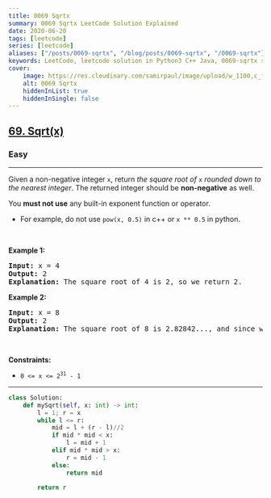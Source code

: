 ```yaml
---
title: 0069 Sqrtx
summary: 0069 Sqrtx LeetCode Solution Explained
date: 2020-06-20
tags: [leetcode]
series: [leetcode]
aliases: ["/posts/0069-sqrtx", "/blog/posts/0069-sqrtx", "/0069-sqrtx"]
keywords: LeetCode, leetcode solution in Python3 C++ Java, 0069-sqrtx solution
cover:
    image: https://res.cloudinary.com/samirpaul/image/upload/w_1100,c_fit,co_rgb:FFFFFF,l_text:Arial_70_bold:0069 Sqrtx/problem-solving.webp
    alt: 0069 Sqrtx
    hiddenInList: true
    hiddenInSingle: false
---
```



<h2><a href="https://leetcode.com/problems/sqrtx/">69. Sqrt(x)</a></h2><h3>Easy</h3><hr><div><p>Given a non-negative integer <code>x</code>, return <em>the square root of </em><code>x</code><em> rounded down to the nearest integer</em>. The returned integer should be <strong>non-negative</strong> as well.</p>

<p>You <strong>must not use</strong> any built-in exponent function or operator.</p>

<ul>
	<li>For example, do not use <code>pow(x, 0.5)</code> in c++ or <code>x ** 0.5</code> in python.</li>
</ul>

<p>&nbsp;</p>
<p><strong class="example">Example 1:</strong></p>

<pre><strong>Input:</strong> x = 4
<strong>Output:</strong> 2
<strong>Explanation:</strong> The square root of 4 is 2, so we return 2.
</pre>

<p><strong class="example">Example 2:</strong></p>

<pre><strong>Input:</strong> x = 8
<strong>Output:</strong> 2
<strong>Explanation:</strong> The square root of 8 is 2.82842..., and since we round it down to the nearest integer, 2 is returned.
</pre>

<p>&nbsp;</p>
<p><strong>Constraints:</strong></p>

<ul>
	<li><code>0 &lt;= x &lt;= 2<sup>31</sup> - 1</code></li>
</ul>
</div>

---




```python
class Solution:
    def mySqrt(self, x: int) -> int:
        l = 1; r = x
        while l <= r:
            mid = l + (r - l)//2
            if mid * mid < x:
                l = mid + 1
            elif mid * mid > x:
                r = mid - 1
            else:
                return mid
        
        return r
```
